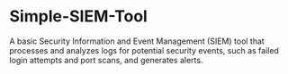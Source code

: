 # Simple-SIEM-Tool
A basic Security Information and Event Management (SIEM) tool that processes and analyzes logs for potential security events, such as failed login attempts and port scans, and generates alerts.
